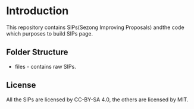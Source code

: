 # Introduction

This repository contains SIPs(Sezong Improving Proposals) andthe code which purposes to build SIPs page.

## Folder Structure

- files - contains raw SIPs.

## License

All the SIPs are licensed by CC-BY-SA 4.0, the others are licensed by MIT.

